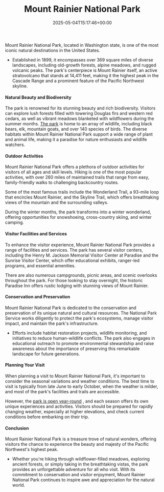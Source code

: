 ﻿---
layout: post
title: Mount Rainier National Park
date: '2025-05-04T15:17:46+00:00'
categories:
- Bellevue
- Guide
tags: []
slug: /mount-rainier-national-park/
lastmod: 2025-05-07T12:21:28+03:00
---

Mount Rainier National Park, located in Washington state, is one of the most iconic natural destinations in the United States.
- Established in 1899, it encompasses over 369 square miles of diverse landscapes, including old-growth forests, alpine meadows, and rugged volcanic peaks.
The park's centerpiece is Mount Rainier itself, an active stratovolcano that stands at 14,411 feet, making it the highest peak in the Cascade Range and a prominent feature of the Pacific Northwest skyline.
#### Natural Beauty and Biodiversity
The park is renowned for its stunning beauty and rich biodiversity. Visitors can explore lush forests filled with towering Douglas firs and western red cedars, as well as vibrant meadows blanketed with wildflowers during the summer months.
[The park](https://www.nps.gov/mora/index.htm)
is home to an array of wildlife, including black bears, elk, mountain goats, and over 140 species of birds. The diverse habitats within Mount Rainier National Park support a wide range of plant and animal life, making it a paradise for nature enthusiasts and wildlife watchers.
#### Outdoor Activities
Mount Rainier National Park offers a plethora of outdoor activities for visitors of all ages and skill levels. Hiking is one of the most popular activities, with over 260 miles of maintained trails that range from easy, family-friendly walks to challenging backcountry routes.

Some of the most famous trails include the Wonderland Trail, a 93-mile loop that encircles Mount Rainier, and the Skyline Trail, which offers breathtaking views of the mountain and the surrounding valleys.

During the winter months, the park transforms into a winter wonderland, offering opportunities for snowshoeing, cross-country skiing, and winter camping.
#### Visitor Facilities and Services
To enhance the visitor experience, Mount Rainier National Park provides a range of facilities and services. The park has several visitor centers, including the Henry M. Jackson Memorial Visitor Center at Paradise and the Sunrise Visitor Center, which offer educational exhibits, ranger-led programs, and essential amenities.

There are also numerous campgrounds, picnic areas, and scenic overlooks throughout the park. For those looking to stay overnight, the historic Paradise Inn offers rustic lodging with stunning views of Mount Rainier.
#### Conservation and Preservation
Mount Rainier National Park is dedicated to the conservation and preservation of its unique natural and cultural resources. The National Park Service works diligently to protect the park's ecosystems, manage visitor impact, and maintain the park's infrastructure.
- Efforts include habitat restoration projects, wildlife monitoring, and initiatives to reduce human-wildlife conflicts.
The park also engages in educational outreach to promote environmental stewardship and raise awareness about the importance of preserving this remarkable landscape for future generations.
#### Planning Your Visit
When planning a visit to Mount Rainier National Park, it's important to consider the seasonal variations and weather conditions. The best time to visit is typically from late June to early October, when the weather is milder, and most of the park's facilities and trails are accessible.

However, the
[park is open year-round](https://en.wikipedia.org/wiki/Mount_Rainier_National_Park)
, and each season offers its own unique experiences and activities. Visitors should be prepared for rapidly changing weather, especially at higher elevations, and check current conditions before embarking on their trip.
#### Conclusion
Mount Rainier National Park is a treasure trove of natural wonders, offering visitors the chance to experience the beauty and majesty of the Pacific Northwest's highest peak.
- Whether you're hiking through wildflower-filled meadows, exploring ancient forests, or simply taking in the breathtaking vistas, the park provides an unforgettable adventure for all who visit.
With its commitment to conservation and visitor enjoyment, Mount Rainier National Park continues to inspire awe and appreciation for the natural world.